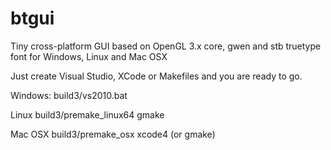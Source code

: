btgui
=====

Tiny cross-platform GUI based on OpenGL 3.x core, gwen and stb truetype font for Windows, Linux and Mac OSX

Just create Visual Studio, XCode or Makefiles and you are ready to go.

Windows:
build3/vs2010.bat

Linux
build3/premake_linux64 gmake

Mac OSX
build3/premake_osx xcode4 (or gmake)
